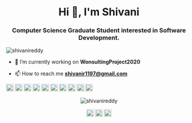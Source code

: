 <h1 align="center">Hi 👋, I'm Shivani</h1>
<h3 align="center">Computer Science Graduate Student interested in Software Development.</h3>
<p align="left"> <img src="https://komarev.com/ghpvc/?username=shivanireddy" alt="shivanireddy" /> </p>

- 🔭 I’m currently working on **WonsultingProject2020**

- 📫 How to reach me **shivanir1197@gmail.com**

<p align="left"><img src="https://konpa.github.io/devicon/devicon.git/icons/react/react-original-wordmark.svg" alt="react" width="20" height="20"/> <img src="https://konpa.github.io/devicon/devicon.git/icons/amazonwebservices/amazonwebservices-original-wordmark.svg" alt="amazonwebservices" width="20" height="20"/> <img src="https://konpa.github.io/devicon/devicon.git/icons/css3/css3-original-wordmark.svg" alt="css3" width="20" height="20"/> <img src="https://konpa.github.io/devicon/devicon.git/icons/html5/html5-original-wordmark.svg" alt="html5" width="20" height="20"/> <img src="https://konpa.github.io/devicon/devicon.git/icons/java/java-original-wordmark.svg" alt="java" width="20" height="20"/> <img src="https://konpa.github.io/devicon/devicon.git/icons/javascript/javascript-original.svg" alt="javascript" width="20" height="20"/> <img src="https://konpa.github.io/devicon/devicon.git/icons/mongodb/mongodb-original-wordmark.svg" alt="mongodb" width="20" height="20"/> <img src="https://konpa.github.io/devicon/devicon.git/icons/mysql/mysql-original-wordmark.svg" alt="mysql" width="20" height="20"/> <img src="https://konpa.github.io/devicon/devicon.git/icons/nodejs/nodejs-original-wordmark.svg" alt="nodejs" width="20" height="20"/> <img src="https://konpa.github.io/devicon/devicon.git/icons/python/python-original-wordmark.svg" alt="python" width="20" height="20"/></p><p align="center"> <img src="https://github-readme-stats.vercel.app/api?username=shivanireddy&show_icons=true" alt="shivanireddy" /> </p>

<p align="center">
<a href="https://twitter.com/shivanir1197" target="blank"><img align="center" src="https://cdn.jsdelivr.net/npm/simple-icons@3.0.1/icons/twitter.svg" alt="shivanir1197" height="20" width="20" /></a>
<a href="https://linkedin.com/in/shivani-reddy-sidigidda" target="blank"><img align="center" src="https://cdn.jsdelivr.net/npm/simple-icons@3.0.1/icons/linkedin.svg" alt="shivani-reddy-sidigidda" height="20" width="20" /></a>
<a href="https://instagram.com/shivanireddyyy" target="blank"><img align="center" src="https://cdn.jsdelivr.net/npm/simple-icons@3.0.1/icons/instagram.svg" alt="shivanireddyyy" height="20" width="20" /></a>
</p>
